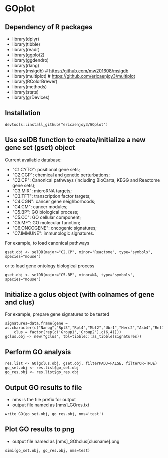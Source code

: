 # GOplot

## Dependency of R packages
* library(dplyr)
* library(tibble)
* library(readr)
* library(ggplot2)
* library(ggdendro)
* library(rlang)
* library(msigdb) # https://github.com/mw201608/msigdb
* library(multiplot) # https://github.com/ericaenjoy3/multiplot
* library(RColorBrewer)
* library(methods)
* library(stats)
* library(grDevices)


## Installation
```
devtools::install_github("ericaenjoy3/GOplot")
```

## Use selDB function to create/initialize a new gene set (gset) object
Current available  database:
* "C1.CYTO": positional gene sets;
* "C2.CGP": chemical and genetic perturbations;
* "C2.CP": Canonical pathways (including BioCarta, KEGG and Reactome gene sets);
* "C3.MIR": microRNA targets;
* "C3.TFT": transcription factor targets;
* "C4.CGN": cancer gene neighborhoods;
* "C4.CM": cancer modules;
* "C5.BP": GO biological process;
* "C5.CC": GO cellular component;
* "C5.MF": GO molecular function;
* "C6.ONCOGENE": oncogenic signatures;
* "C7.IMMUNE": immunologic signatures.

For example, to load canonical pathways
```
gset.obj <- selDB(major="C2.CP", minor="Reactome", type="symbols", species="mouse")
```
or to load gene ontology biological process
```
gset.obj <- selDB(major="C5.BP", minor=NA, type="symbols", species="mouse")
```
## Initialize a gclus object (with colnames of gene and clus)
For example, prepare gene signatures to be tested
```
signatures=data.frame(gene = as.character(c("Nanog","Rpl3","Rpl4","Mbl2","Ubr1","Herc2","Asb4","Rnf123","Klf4","Uba5")),
	clus = factor(rep(c('Group1','Group2'),c(6,4))))
gclus.obj <- new("gclus", tbl=tibble:::as_tibble(signatures))
```
## Perform GO analysis
```
res.list <- GO(gclus.obj, gset.obj, filterPADJ=FALSE, filterOR=TRUE)
go_set.obj <- res.list$go_set.obj
go_res.obj <- res.list$go_res.obj
```
## Output GO results to file
* nms is the file prefix for output
* output file named as [nms]_GOres.txt
```
write_GO(go_set.obj, go_res.obj, nms='test')
```
## Plot GO results to png
* output file named as [nms]_GOhclus[clusname].png
```
simi(go_set.obj, go_res.obj, nms=test)
```

